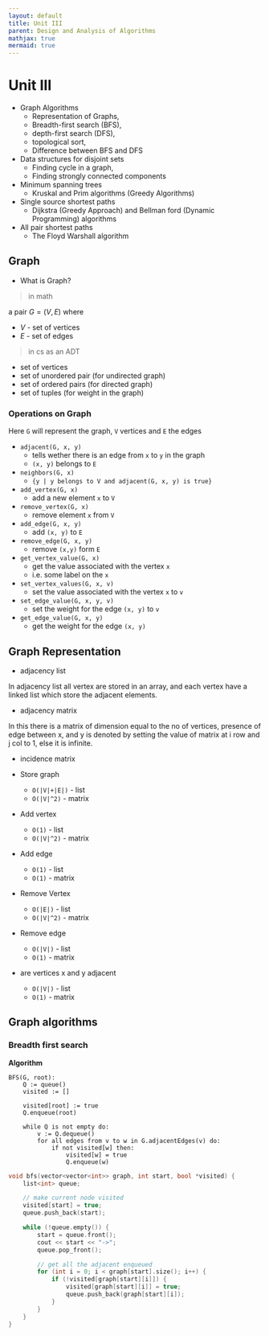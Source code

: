 ```yaml
---
layout: default
title: Unit III
parent: Design and Analysis of Algorithms
mathjax: true
mermaid: true
---
```


# Unit III

- Graph Algorithms 
  - Representation of Graphs, 
  - Breadth-first search (BFS), 
  - depth-first search (DFS), 
  - topological sort, 
  - Difference between BFS and DFS 
- Data structures for disjoint sets 
  - Finding cycle in a graph, 
  - Finding strongly connected components 
- Minimum spanning trees
  - Kruskal and Prim algorithms (Greedy Algorithms) 
- Single source shortest paths
    - Dijkstra (Greedy Approach) and Bellman ford (Dynamic Programming) algorithms 
- All pair shortest paths 
  - The Floyd Warshall algorithm

## Graph

- What is Graph?

> in math

a pair $G = (V, E)$ where
- $V$ - set of vertices
- $E$ - set of edges

> in cs as an ADT

- set of vertices
- set of unordered pair (for undirected graph)
- set of ordered pairs (for directed graph)
- set of tuples (for weight in the graph)

### Operations on Graph

Here `G` will represent the graph, `V` vertices and `E` the edges

- `adjacent(G, x, y)`
  - tells wether there is an edge from `x` to `y` in the graph
  - `(x, y)` belongs to `E`
- `neighbors(G, x)`
  - `{y | y belongs to V and adjacent(G, x, y) is true}`
- `add_vertex(G, x)`
  - add a new element `x` to `V`
- `remove_vertex(G, x)`
  - remove element `x` from `V`
- `add_edge(G, x, y)`
  - add `(x, y)` to `E`
- `remove_edge(G, x, y)`
  - remove `(x,y)` form `E`
- `get_vertex_value(G, x)`
  - get the value associated with the vertex `x`
  - i.e. some label on the `x`
- `set_vertex_values(G, x, v)`
  - set the value associated with the vertex `x` to `v`
- `set_edge_value(G, x, y, v)`
  - set the weight for the edge `(x, y)` to `v`
- `get_edge_value(G, x, y)`
  - get the weight for the edge `(x, y)`

## Graph Representation

- adjacency list

In adjacency list all vertex are stored in an array, and each vertex have a linked list which store 
the adjacent elements.

- adjacency matrix

In this there is a matrix of dimension equal to the no of vertices, presence of edge between
x, and y is denoted by setting the value of matrix at i row and j col to 1, else it is infinite.

- incidence matrix

- Store graph
  - `O(|V|+|E|)` - list
  - `O(|V|^2)` - matrix
- Add vertex 
  - `O(1)` - list
  - `O(|V|^2)` - matrix
- Add edge
  - `O(1)` - list
  - `O(1)` - matrix
- Remove Vertex
  - `O(|E|)` - list
  - `O(|V|^2)` - matrix
- Remove edge
  - `O(|V|)` - list
  - `O(1)` - matrix
- are vertices x and y adjacent
  - `O(|V|)` - list
  - `O(1)` - matrix

## Graph algorithms

### Breadth first search

**Algorithm**

```
BFS(G, root):
    Q := queue()
    visited := []

    visited[root] := true
    Q.enqueue(root)

    while Q is not empty do:
        v := Q.dequeue()
        for all edges from v to w in G.adjacentEdges(v) do:
            if not visited[w] then:
                visited[w] = true
                Q.enqueue(w)
```

```cpp
void bfs(vector<vector<int>> graph, int start, bool *visited) {
    list<int> queue;

    // make current node visited
    visited[start] = true;
    queue.push_back(start);

    while (!queue.empty()) {
        start = queue.front();
        cout << start << "->";
        queue.pop_front();

        // get all the adjacent enqueued
        for (int i = 0; i < graph[start].size(); i++) {
            if (!visited[graph[start][i]]) {
                visited[graph[start][i]] = true;
                queue.push_back(graph[start][i]);
            }
        }
    }
}
```